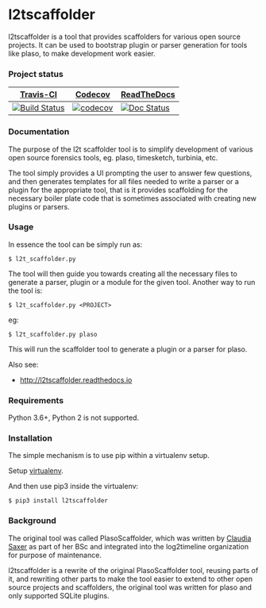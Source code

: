 # l2tscaffolder
l2tscaffolder is a tool that provides scaffolders for various open source projects. It can be used to bootstrap plugin or parser generation for tools like plaso, to make development work easier.

### Project status
[Travis-CI](https://travis-ci.org/) | [Codecov](https://codecov.io/) | [ReadTheDocs](https://readthedocs.org)
--- | --- | ---
[![Build Status](https://travis-ci.org/log2timeline/l2tscaffolder.svg?branch=master)](https://travis-ci.org/log2timeline/l2tscaffolder) | [![codecov](https://codecov.io/gh/log2timeline/l2tscaffolder/branch/master/graph/badge.svg)](https://codecov.io/gh/log2timeline/l2tscaffolder) | [![Doc Status](https://readthedocs.org/projects/pip/badge/)](https://l2tscaffolder.readthedocs.org)

### Documentation

The purpose of the l2t scaffolder tool is to simplify development of various
open source forensics tools, eg. plaso, timesketch, turbinia, etc.

The tool simply provides a UI prompting the user to answer few questions, and
then generates templates for all files needed to write a parser or a plugin for
the appropriate tool, that is it provides scaffolding for the necessary boiler
plate code that is sometimes associated with creating new plugins or parsers.

### Usage

In essence the tool can be simply run as:

```
$ l2t_scaffolder.py
```

The tool will then guide you towards creating all the necessary files to
generate a parser, plugin or a module for the given tool. Another way to run
the tool is:

```
$ l2t_scaffolder.py <PROJECT>
```

eg:

```
$ l2t_scaffolder.py plaso
```

This will run the scaffolder tool to generate a plugin or a parser for plaso.

Also see:

+ http://l2tscaffolder.readthedocs.io

### Requirements
Python 3.6+, Python 2 is not supported.

### Installation

The simple mechanism is to use pip within a virtualenv setup.

Setup
[virtualenv](https://github.com/log2timeline/l2tscaffolder/wiki/Running-scaffolder-in-virtualenv).

And then use pip3 inside the virtualenv:

```
$ pip3 install l2tscaffolder
```


### Background
The original tool was called PlasoScaffolder, which was written by
[Claudia Saxer](https://github.com/ClaudiaSaxer) as part of her BSc and
integrated into the log2timeline organization for purpose of maintenance.

l2tscaffolder is a rewrite of the original PlasoScaffolder tool, reusing parts
of it, and rewriting other parts to make the tool easier to extend to other
open source projects and scaffolders, the original tool was written for plaso
and only supported SQLite plugins.
